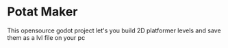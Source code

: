 # Potat Maker

This opensource godot project let's you build 2D platformer levels and save them as a lvl file on your pc
